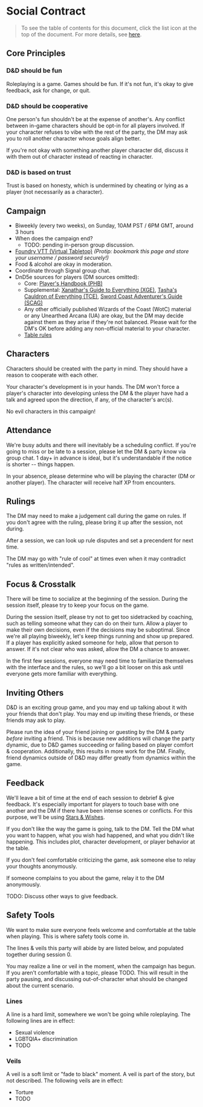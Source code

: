 # Social Contract

> To see the table of contents for this document, click the list icon at the top of the document. For more details, see [here](https://github.blog/changelog/2021-04-13-table-of-contents-support-in-markdown-files/).

## Core Principles

### D&D should be fun
Roleplaying is a game. Games should be fun. If it's not fun, it's okay to give feedback, ask for change, or quit.

### D&D should be cooperative
One person's fun shouldn't be at the expense of another's. Any conflict between in-game characters should be opt-in for all players involved. If your character refuses to vibe with the rest of the party, the DM may ask you to roll another character whose goals align better.

If you're not okay with something another player character did, discuss it with them out of character instead of reacting in character.

### D&D is based on trust
Trust is based on honesty, which is undermined by cheating or lying as a player (not necessarily as a character).

## Campaign
- Biweekly (every two weeks), on Sunday, 10AM PST / 6PM GMT, around 3 hours
- When does the campaign end? 
	- TODO: pending in-person group discussion.
- [Foundry VTT (Virtual Tabletop)](https://fvtt2.mustachecat.dev) _(Protip: bookmark this page and store your username / password securely!)_
- Food & alcohol are okay in moderation.
- Coordinate through Signal group chat.
- DnD5e sources for players (DM sources omitted):
	- Core: [Player's Handbook (PHB)](https://5e.tools/book.html#phb)
	- Supplemental: [Xanathar's Guide to Everything (XGE)](https://5e.tools/book.html#xge), [Tasha's Cauldron of Everything (TCE)](https://5e.tools/book.html#tce), [Sword Coast Adventurer's Guide (SCAG)](https://5e.tools/book.html#scag)
	- Any other officially published Wizards of the Coast (WotC) material or any Unearthed Arcana (UA) are okay, but the DM may decide against them as they arise if they're not balanced. Please wait for the DM's OK before adding any non-official material to your character.
	- [Table rules](./Table-Rules.md)

## Characters
Characters should be created with the party in mind. They should have a reason to cooperate with each other.

Your character's development is in your hands. The DM won't force a player's character into developing unless the DM & the player have had a talk and agreed upon the direction, if any, of the character's arc(s).

No evil characters in this campaign!

## Attendance
We're busy adults and there will inevitably be a scheduling conflict. If you're going to miss or be late to a session, please let the DM & party know via group chat. 1 day+ in advance is ideal, but it's understandable if the notice is shorter -- things happen.

In your absence, please determine who will be playing the character (DM or another player). The character will receive half XP from encounters.

## Rulings
The DM may need to make a judgement call during the game on rules. If you don't agree with the ruling, please bring it up after the session, not during.

After a session, we can look up rule disputes and set a precendent for next time.

The DM may go with "rule of cool" at times even when it may contradict "rules as written/intended".

## Focus & Crosstalk
There will be time to socialize at the beginning of the session. During the session itself, please try to keep your focus on the game.

During the session itself, please try not to get too sidetracked by coaching, such as telling someone what they can do on their turn. Allow a player to make their own decisions, even if the decisions may be suboptimal. Since we're all playing biweekly, let's keep things running and show up prepared. If a player has explicitly asked someone for help, allow that person to answer. If it's not clear who was asked, allow the DM a chance to answer.

In the first few sessions, everyone may need time to familiarize themselves with the interface and the rules, so we'll go a bit looser on this ask until everyone gets more familiar with everything.

## Inviting Others
D&D is an exciting group game, and you may end up talking about it with your friends that don't play. You may end up inviting these friends, or these friends may ask to play. 

Please run the idea of your friend joining or guesting by the DM & party *before* inviting a friend. This is because new additions will change the party dynamic, due to D&D games succeeding or failing based on player comfort & cooperation. Additionally, this results in more work for the DM. Finally, friend dynamics outside of D&D may differ greatly from dynamics within the game.

## Feedback
We'll leave a bit of time at the end of each session to debrief & give feedback. It's especially important for players to touch base with one another and the DM if there have been intense scenes or conflicts. For this purpose, we'll be using [Stars & Wishes](https://www.gauntlet-rpg.com/blog/stars-and-wishes).

If you don't like the way the game is going, talk to the DM. Tell the DM what you want to happen, what you wish had happened, and what you didn't like happening. This includes plot, character development, or player behavior at the table.

If you don't feel comfortable criticizing the game, ask someone else to relay your thoughts anonymously.

If someone complains to you about the game, relay it to the DM anonymously.

TODO: Discuss other ways to give feedback.

## Safety Tools
We want to make sure everyone feels welcome and comfortable at the table when playing. This is where safety tools come in. 

The lines & veils this party will abide by are listed below, and populated together during session 0.

You may realize a line or veil in the moment, when the campaign has begun. If you aren't comfortable with a topic, please TODO. This will result in the party pausing, and discussing out-of-character what should be changed about the current scenario.

### Lines
A line is a hard limit, somewhere we won't be going while roleplaying. The following lines are in effect:
- Sexual violence
- LGBTQIA+ discrimination
- TODO

### Veils
A veil is a soft limit or "fade to black" moment. A veil is part of the story, but not described. The following veils are in effect:
- Torture
- TODO
